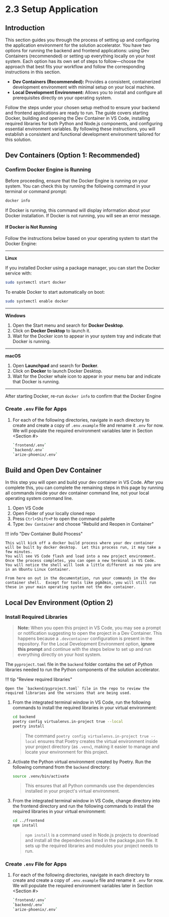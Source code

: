 # 2.3 Setup Application

## Introduction

This section guides you through the process of setting up and configuring the application environment for the solution accelerator. You have two options for running the backend and frontend applications: using Dev Containers (recommended) or setting up everything locally on your host system. Each option has its own set of steps to follow—choose the approach that best fits your workflow and follow the corresponding instructions in this section.

- **Dev Containers (Recommended):** Provides a consistent, containerized development environment with minimal setup on your local machine.
- **Local Development Environment:** Allows you to install and configure all prerequisites directly on your operating system.

Follow the steps under your chosen setup method to ensure your backend and frontend applications are ready to run. The guide covers starting Docker, building and opening the Dev Container in VS Code, installing required libraries for both Python and Node.js components, and configuring essential environment variables. By following these instructions, you will establish a consistent and functional development environment tailored for this solution.


## Dev Containers (Option 1: **Recommended**)

### Confirm Docker Engine is Running

Before proceeding, ensure that the Docker Engine is running on your system. You can check this by running the following command in your terminal or command prompt:

```bash
docker info
```

If Docker is running, this command will display information about your Docker installation. If Docker is not running, you will see an error message.

#### If Docker is Not Running

Follow the instructions below based on your operating system to start the Docker Engine:

---

**Linux**

If you installed Docker using a package manager, you can start the Docker service with:

```bash
sudo systemctl start docker
```

To enable Docker to start automatically on boot:

```bash
sudo systemctl enable docker
```

---

**Windows**

1. Open the Start menu and search for **Docker Desktop**.
2. Click on **Docker Desktop** to launch it.
3. Wait for the Docker icon to appear in your system tray and indicate that Docker is running.

---

**macOS**

1. Open **Launchpad** and search for **Docker**.
2. Click on **Docker** to launch Docker Desktop.
3. Wait for the Docker whale icon to appear in your menu bar and indicate that Docker is running.

---

After starting Docker, re-run `docker info` to confirm that the Docker Engine

### Create `.env` File for Apps

1. For each of the following directories, navigate in each directory to create and create a copy of `.env.example` file and rename it `.env` for now.
   We will populate the required environment variables later in Section <Section #>

    ```bash title=""
    `frontend/.env`
    `backend/.env`
    `arize-phoenix/.env`
    ```

## Build and Open Dev Container

In this step you will open and build your dev container in VS Code.  After you complete this, you can complete the remaining steps in this page by running all commands inside
your dev container command line, not your local operating system command line.

1. Open VS Code
2. Open Folder of your locally cloned repo
3. Press `Ctrl+Shift+P` to open the command palette
4. Type: `Dev Container` and choose "Rebuild and Reopen in Container"

!!! info "Dev Container Build Process"

    This will kick off a docker build process where your dev container will be built by docker desktop.  Let this process run, it may take a few minutes.
    You will see VS Code flash and load into a new project environment.  Once the process completes, you can open a new terminal in VS Code.  You will notice the shell will look a little different as now you are in an Ubuntu Linux Container.

    From here on out in the documentation, run your commands in the dev container shell.  Except for tools like pgAdmin, you will still run these in your main operating system not the dev container.

## Local Dev Environment (Option 2)

### Install Required Libraries

> **Note:** When you open this project in VS Code, you may see a prompt or notification suggesting to open the project in a Dev Container. This happens because a `.devcontainer` configuration is present in the repository. For the Local Development Environment option, **ignore this prompt** and continue with the steps below to set up and run everything directly on your host system.

The `pyproject.toml` file in the `backend` folder contains the set of Python libraries needed to run the Python components of the solution accelerator.

!!! tip "Review required libraries"

    Open the `backend/pyproject.toml` file in the repo to review the required libraries and the versions that are being used.

1. From the integrated terminal window in VS Code, run the following commands to install the required libraries in your virtual environment:

    ```bash title=""
    cd backend
    poetry config virtualenvs.in-project true --local
    poetry install
    ```

    > The command `poetry config virtualenvs.in-project true --local` ensures that Poetry creates the virtual environment inside your project directory (as `.venv`), making it easier to manage and locate your environment for this project.

2. Activate the Python virtual environment created by Poetry. Run the following command from the `backend` directory:

    ```bash
    source .venv/bin/activate
    ```

    > This ensures that all Python commands use the dependencies installed in your project's virtual environment.

3. From the integrated terminal window in VS Code, change directory into the frontend directory and run the following commands to install the required libraries in your virtual environment:

    ```bash title=""
    cd ../frontend
    npm install
    ```

    > `npm install` is a command used in Node.js projects to download and install all the dependencies listed in the package.json file. It sets up the required libraries and modules your project needs to run.

### Create `.env` File for Apps

1. For each of the following directories, navigate in each directory to create and create a copy of `.env.example` file and rename it `.env` for now.
   We will populate the required environment variables later in Section <Section #>

    ```bash title=""
    `frontend/.env`
    `backend/.env`
    `arize-phoenix/.env`
    ```